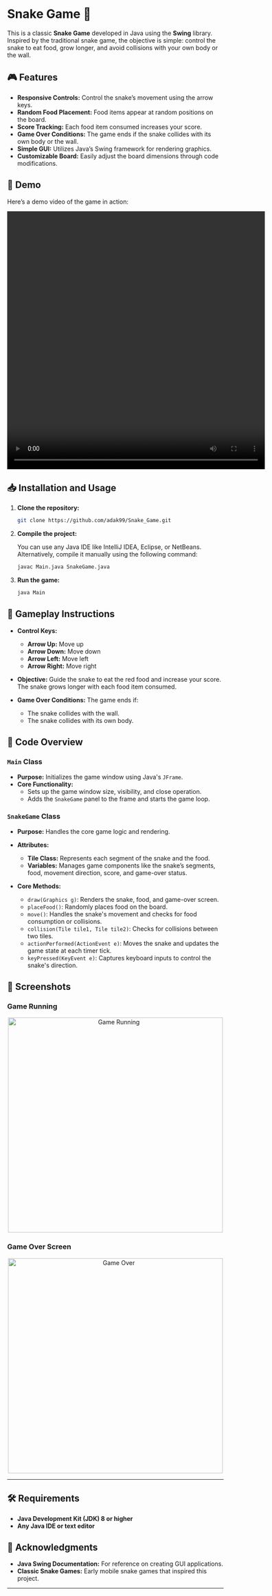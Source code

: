 # Snake Game 🐍

This is a classic **Snake Game** developed in Java using the **Swing** library. Inspired by the traditional snake game, the objective is simple: control the snake to eat food, grow longer, and avoid collisions with your own body or the wall.

## 🎮 Features

- **Responsive Controls:** Control the snake’s movement using the arrow keys.
- **Random Food Placement:** Food items appear at random positions on the board.
- **Score Tracking:** Each food item consumed increases your score.
- **Game Over Conditions:** The game ends if the snake collides with its own body or the wall.
- **Simple GUI:** Utilizes Java’s Swing framework for rendering graphics.
- **Customizable Board:** Easily adjust the board dimensions through code modifications.

## 🚀 Demo

Here’s a demo video of the game in action:

<video autoplay controls width="600px" height="600px">
  <source  src="Images/vd.mp4" type="video/mp4">
</video>

## 📥 Installation and Usage

1. **Clone the repository:**

   ```bash
   git clone https://github.com/adak99/Snake_Game.git
   ```

2. **Compile the project:**

   You can use any Java IDE like IntelliJ IDEA, Eclipse, or NetBeans. Alternatively, compile it manually using the following command:

   ```bash
   javac Main.java SnakeGame.java
   ```

3. **Run the game:**

   ```bash
   java Main
   ```

## 🎯 Gameplay Instructions

- **Control Keys:**

  - **Arrow Up:** Move up
  - **Arrow Down:** Move down
  - **Arrow Left:** Move left
  - **Arrow Right:** Move right

- **Objective:** Guide the snake to eat the red food and increase your score. The snake grows longer with each food item consumed.

- **Game Over Conditions:** The game ends if:
  - The snake collides with the wall.
  - The snake collides with its own body.

## 📜 Code Overview

### `Main` Class

- **Purpose:** Initializes the game window using Java's `JFrame`.
- **Core Functionality:**
  - Sets up the game window size, visibility, and close operation.
  - Adds the `SnakeGame` panel to the frame and starts the game loop.

### `SnakeGame` Class

- **Purpose:** Handles the core game logic and rendering.
- **Attributes:**

  - **Tile Class:** Represents each segment of the snake and the food.
  - **Variables:** Manages game components like the snake’s segments, food, movement direction, score, and game-over status.

- **Core Methods:**
  - `draw(Graphics g)`: Renders the snake, food, and game-over screen.
  - `placeFood()`: Randomly places food on the board.
  - `move()`: Handles the snake's movement and checks for food consumption or collisions.
  - `collision(Tile tile1, Tile tile2)`: Checks for collisions between two tiles.
  - `actionPerformed(ActionEvent e)`: Moves the snake and updates the game state at each timer tick.
  - `keyPressed(KeyEvent e)`: Captures keyboard inputs to control the snake's direction.

## 📸 Screenshots

### Game Running

<p align="center">
 <img src="Images/run.png" alt="Game Running" width="500vh" height="500vh">
</p>

### Game Over Screen

<p align="center">
 <img src="Images/over.png" alt="Game Over" width="500vh" height="500vh">
</p>

---

## 🛠️ Requirements

- **Java Development Kit (JDK) 8 or higher**
- **Any Java IDE or text editor**

## 🙏 Acknowledgments

- **Java Swing Documentation:** For reference on creating GUI applications.
- **Classic Snake Games:** Early mobile snake games that inspired this project.

---
